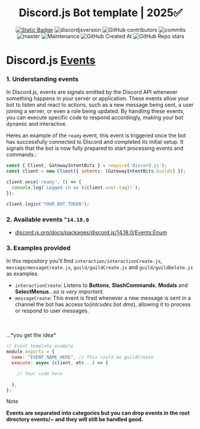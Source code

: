 <div style="text-align:center" align="center">

# Discord.js Bot template | 2025✅

<a href="https://discordjs.guide/" target="_blank">![Static Badge](https://img.shields.io/badge/DiscordJS-guide-379C6F)</a>
![discordjsversion](https://img.shields.io/badge/discord.js-^14.18.0-5865f2)
![GitHub contributors](https://img.shields.io/github/contributors/miguelmikkey/discordjs-bot-template?color=blue)
![commits](https://badgen.net/github/commits/miguelmikkey/discordjs-bot-template/)
![master](https://img.shields.io/github/last-commit/miguelmikkey/discordjs-bot-template/main)
![Maintenance](https://img.shields.io/maintenance/yes/2025)
![GitHub Created At](https://img.shields.io/github/created-at/miguelmikkey/discordjs-bot-template)
![GitHub Repo stars](https://img.shields.io/github/stars/miguelmikkey/discordjs-bot-template)

</div>

# Discord.js [Events](https://discordjs.guide/creating-your-bot/event-handling.html#individual-event-files)
### 1. Understanding events
In Discord.js, events are signals emitted by the Discord API whenever something happens in your server or application. These events allow your bot to listen and react to actions, such as a new message being sent, a user joining a server, or even a role being updated. By handling these events, you can execute specific code to respond accordingly, making your bot dynamic and interactive.

Heres an example of the `ready` event, this event is triggered once the bot has successfully connected to Discord and completed its initial setup. It signals that the bot is now fully prepared to start processing events and commands.:
```js
const { Client, GatewayIntentBits } = require('discord.js');
const client = new Client({ intents: [GatewayIntentBits.Guilds] });

client.once('ready', () => {
  console.log(`Logged in as ${client.user.tag}!`);
});

client.login('YOUR_BOT_TOKEN');
```
### 2. Available events `^14.18.0`
- [discord.js.org/docs/packages/discord.js/14.18.0/Events:Enum](https://discord.js.org/docs/packages/discord.js/14.18.0/Events:Enum)

### 3. Examples provided
In this repository you'll find `interaction/interactionCreate.js`, `message/messageCreate.js`, `guild/guildCreate.js` and `guild/guildDelete.js` as examples.

- `interactionCreate`: Listens to **Buttons**, **SlashCommands**, **Modals** and **SelectMenus**...*so is very important*.
- `messageCreate`: This event is fired whenever a new message is sent in a channel the bot has access to(*inlcudes bot dms*), allowing it to process or respond to user messages.
<br>
<br>
...*you get the idea*

```js
// Event template example
module.exports = {
  name: "EVENT_NAME_HERE", // This could be guildCreate
  execute: async (client, etc...) => {

    // Your code here 

  },
};
```

> [!NOTE]
> **Events are separated into categories but you can drop events in the root directory events/~ and they will still be handled good.**